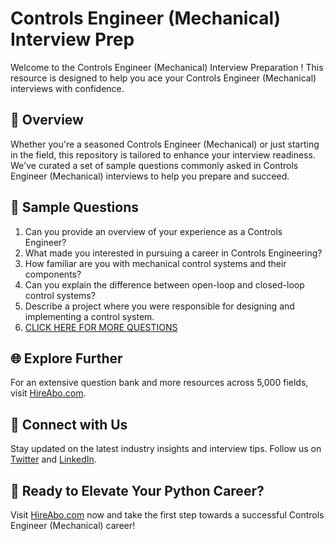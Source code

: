# Controls Engineer (Mechanical) Interview Prep

Welcome to the Controls Engineer (Mechanical) Interview Preparation ! This resource is designed to help you ace your Controls Engineer (Mechanical) interviews with confidence.

## 🚀 Overview

Whether you're a seasoned Controls Engineer (Mechanical) or just starting in the field, this repository is tailored to enhance your interview readiness. We've curated a set of sample questions commonly asked in Controls Engineer (Mechanical) interviews to help you prepare and succeed.

## 📝 Sample Questions

1. Can you provide an overview of your experience as a Controls Engineer?
2. What made you interested in pursuing a career in Controls Engineering?
3. How familiar are you with mechanical control systems and their components?
4. Can you explain the difference between open-loop and closed-loop control systems?
5. Describe a project where you were responsible for designing and implementing a control system.
6. [CLICK HERE FOR MORE QUESTIONS](https://hireabo.com/job/3_1_15/Controls%20Engineer%20Mechanical)

## 🌐 Explore Further

For an extensive question bank and more resources across 5,000 fields, visit [HireAbo.com](https://www.hireabo.com).

## 📱 Connect with Us

Stay updated on the latest industry insights and interview tips. Follow us on [Twitter](https://twitter.com/hireabo) and [LinkedIn](https://www.linkedin.com/in/hire-abo-3609972a8/).

## 🚀 Ready to Elevate Your Python Career?

Visit [HireAbo.com](https://www.hireabo.com) now and take the first step towards a successful Controls Engineer (Mechanical) career!